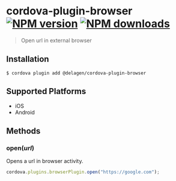 # cordova-plugin-browser<br>[![NPM version][npm-version]][npm-url] [![NPM downloads][npm-downloads]][npm-url]
> Open url in external browser

## Installation

    $ cordova plugin add @delagen/cordova-plugin-browser

## Supported Platforms

- iOS
- Android

## Methods

### open(_url_)
Opens a url in browser activity.
```js
cordova.plugins.browserPlugin.open("https://google.com");
```

[npm-url]: https://www.npmjs.com/package/@delagen/cordova-plugin-browser
[npm-version]: https://img.shields.io/npm/v/@delagen/cordova-plugin-browser.svg
[npm-downloads]: https://img.shields.io/npm/dm/@delagen/cordova-plugin-browser.svg
